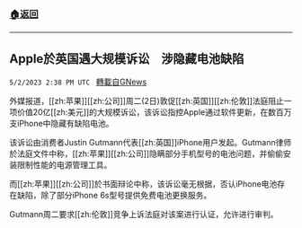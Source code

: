 ###  [:house:返回](README.md)
---


## Apple於英国遇大规模诉讼　涉隐藏电池缺陷
`5/2/2023 2:38 PM UTC ` [轉載自GNews](https://gnews.org/articles/1269479)


外媒报道，[[zh:苹果]][[zh:公司]]周二(2日)敦促[[zh:英国]][[zh:伦敦]]法庭阻止一项价值20亿[[zh:美元]]的大规模诉讼，该诉讼指控Apple通过软件更新，在数百万支iPhone中隐藏有缺陷电池。

该诉讼由消费者Justin Gutmann代表[[zh:英国]]iPhone用户发起。Gutmann律师於法庭文件中称，[[zh:苹果]][[zh:公司]]隐瞒部分手机型号的电池问题，并偷偷安装限制性能的电源管理工具。

而[[zh:苹果]][[zh:公司]]於书面辩论中称，该诉讼毫无根据，否认iPhone电池存在缺陷，除了部分iPhone 6s型号提供免费电池更换服务。

Gutmann周二要求[[zh:伦敦]]竞争上诉法庭对该案进行认证，允许进行审判。

